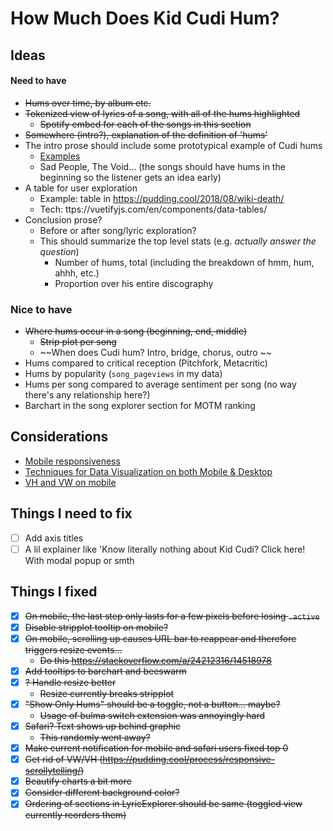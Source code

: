 # How Much Does Kid Cudi Hum?

## Ideas 

#### Need to have
* ~~Hums over time, by album etc.~~
* ~~Tokenized view of lyrics of a song, with all of the hums highlighted~~
    * ~~Spotify embed for each of the songs in this section~~
* ~~Somewhere (intro?), explanation of the definition of 'hums'~~
* The intro prose should include some prototypical example of Cudi hums
    * [Examples](https://www.youtube.com/watch?v=PZ_cpLwzBbw)
    * Sad People, The Void... (the songs should have hums in the beginning so the listener gets an idea early)
* A table for user exploration
    * Example: table in https://pudding.cool/2018/08/wiki-death/
    * Tech: ttps://vuetifyjs.com/en/components/data-tables/
* Conclusion prose? 
    * Before or after song/lyric exploration?
    * This should summarize the top level stats (e.g. *actually answer the question*)
        * Number of hums, total (including the breakdown of hmm, hum, ahhh, etc.)
        * Proportion over his entire discography

### Nice to have
* ~~Where hums occur in a song (beginning, end, middle)~~
    * ~~Strip plot per song~~
    * ~~When does Cudi hum? Intro, bridge, chorus, outro ~~
* Hums compared to critical reception (Pitchfork, Metacritic)
* Hums by popularity (`song_pageviews` in my data)
* Hums per song compared to average sentiment per song (no way there's any relationship here?)
* Barchart in the song explorer section for MOTM ranking

## Considerations
* [Mobile responsiveness](https://pudding.cool/process/responsive-scrollytelling/)
* [Techniques for Data Visualization on both Mobile & Desktop](https://www.visualcinnamon.com/2019/04/mobile-vs-desktop-dataviz)
* [VH and VW on mobile](https://css-tricks.com/the-trick-to-viewport-units-on-mobile/)

## Things I need to fix
- [ ] Add axis titles
- [ ] A lil explainer like 'Know literally nothing about Kid Cudi? Click here! With modal popup or smth

## Things I fixed
- [x] ~~On mobile, the last step only lasts for a few pixels before losing `.active`~~
- [x] ~~Disable stripplot tooltip on mobile?~~
- [x] ~~On mobile, scrolling up causes URL bar to reappear and therefore triggers resize events...~~
    * ~~Do this https://stackoverflow.com/a/24212316/14518978~~
- [x] ~~Add tooltips to barchart and beeswarm~~
- [x] ~~? Handle resize better~~
    * ~~Resize currently breaks stripplot~~
- [x] ~~"Show Only Hums" should be a toggle, not a button... maybe?~~
    * ~~Usage of bulma switch extension was annoyingly hard~~
- [x] ~~Safari? Text shows up behind graphic~~
    * ~~This randomly went away?~~
- [x] ~~Make current notification for mobile and safari users fixed top 0~~
- [x] ~~Get rid of VW/VH (https://pudding.cool/process/responsive-scrollytelling/)~~
- [x] ~~Beautify charts a bit more~~
- [x] ~~Consider different background color?~~
- [x] ~~Ordering of sections in LyricExplorer should be same (toggled view currently reorders them)~~
